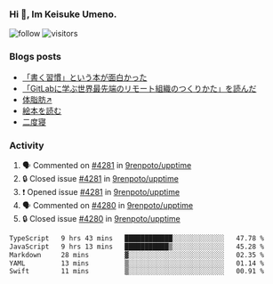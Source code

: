 ### Hi 👋, Im Keisuke Umeno.

<!--
**9renpoto/9renpoto** is a ✨ _special_ ✨ repository because its `README.md` (this file) appears on your GitHub profile.

Here are some ideas to get you started:

- 🔭 I’m currently working on ...
- 🌱 I’m currently learning ...
- 👯 I’m looking to collaborate on ...
- 🤔 I’m looking for help with ...
- 💬 Ask me about ...
- 📫 How to reach me: ...
- 😄 Pronouns: ...
- ⚡ Fun fact: ...
-->

![follow](https://img.shields.io/github/followers/9renpoto?label=Follow&style=social)
![visitors](https://komarev.com/ghpvc/?username=9renpoto&label=Profile%20views&color=0e75b6&style=flat)

### Blogs posts

<!-- BLOG-POST-LIST:START -->
- [「書く習慣」という本が面白かった](https://9renpoto.win/entry/2024/11/11/leave_a_feeling_sad)
- [「GitLabに学ぶ世界最先端のリモート組織のつくりかた」を読んだ](https://9renpoto.win/entry/2024/09/10/remote_organization)
- [体脂肪↗](https://9renpoto.win/entry/2024/08/12/gaining_fat)
- [絵本を読む](https://9renpoto.win/entry/2024/07/26/picture_book)
- [二度寝](https://9renpoto.win/entry/2024/07/18/going_back_to_sleep)
<!-- BLOG-POST-LIST:END -->

### Activity

<!--START_SECTION:activity-->
1. 🗣 Commented on [#4281](https://github.com/9renpoto/upptime/issues/4281#issuecomment-2477626869) in [9renpoto/upptime](https://github.com/9renpoto/upptime)
2. 🔒 Closed issue [#4281](https://github.com/9renpoto/upptime/issues/4281) in [9renpoto/upptime](https://github.com/9renpoto/upptime)
3. ❗ Opened issue [#4281](https://github.com/9renpoto/upptime/issues/4281) in [9renpoto/upptime](https://github.com/9renpoto/upptime)
4. 🗣 Commented on [#4280](https://github.com/9renpoto/upptime/issues/4280#issuecomment-2477436066) in [9renpoto/upptime](https://github.com/9renpoto/upptime)
5. 🔒 Closed issue [#4280](https://github.com/9renpoto/upptime/issues/4280) in [9renpoto/upptime](https://github.com/9renpoto/upptime)
<!--END_SECTION:activity-->

<!--START_SECTION:waka-->

```txt
TypeScript   9 hrs 43 mins   ████████████░░░░░░░░░░░░░   47.78 %
JavaScript   9 hrs 13 mins   ███████████▒░░░░░░░░░░░░░   45.28 %
Markdown     28 mins         ▓░░░░░░░░░░░░░░░░░░░░░░░░   02.35 %
YAML         13 mins         ▒░░░░░░░░░░░░░░░░░░░░░░░░   01.14 %
Swift        11 mins         ▒░░░░░░░░░░░░░░░░░░░░░░░░   00.91 %
```

<!--END_SECTION:waka-->
